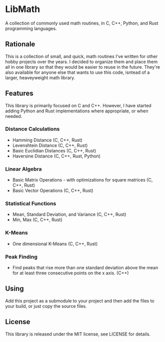 # LibMath
A collection of commonly used math routines, in C, C++, Python, and Rust programming languages.

## Rationale
This is a collection of small, and quick, math routines I've written for other hobby projects over the years. I decided to organize them and place them all in one library so that they would be easier to reuse in the future. They're also available for anyone else that wants to use this code, isntead of a larger, heaveyweight math library.

## Features
This library is primarily focused on C and C++. However, I have started adding Python and Rust implementations where appropriate, or when needed.

### Distance Calculations
* Hamming Distance (C, C++, Rust)
* Levenshtein Distance (C, C++, Rust)
* Basic Euclidian Distances (C, C++, Rust)
* Haversine Distance (C, C++, Rust, Python)

### Linear Algebra
* Basic Matrix Operations - with optimizations for square matrices (C, C++, Rust)
* Basic Vector Operations (C, C++, Rust)

### Statistical Functions
* Mean, Standard Deviation, and Variance (C, C++, Rust)
* Min, Max (C, C++, Rust)

### K-Means
* One dimensional K-Means (C, C++, Rust)

### Peak Finding
* Find peaks that rise more than one standard deviation above the mean for at least three consecutive points on the x axis. (C++)

## Using
Add this project as a submodule to your project and then add the files to your build, or just copy the source files.

## License
This library is released under the MIT license, see LICENSE for details.
